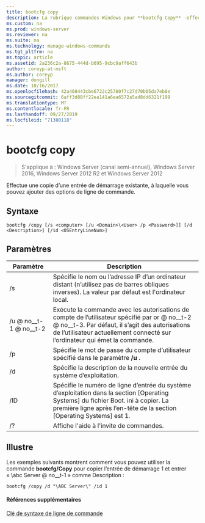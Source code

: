```yaml
---
title: bootcfg copy
description: La rubrique commandes Windows pour **bootcfg Copy** -effectue une copie d’une entrée de démarrage existante, à laquelle vous pouvez ajouter des options de ligne de commande.
ms.custom: na
ms.prod: windows-server
ms.reviewer: na
ms.suite: na
ms.technology: manage-windows-commands
ms.tgt_pltfrm: na
ms.topic: article
ms.assetid: 2a236c2a-8675-444d-b695-9cbc9aff643b
author: coreyp-at-msft
ms.author: coreyp
manager: dongill
ms.date: 10/16/2017
ms.openlocfilehash: 42a408443cbe6722c25780f7c27d70b05da7eb8e
ms.sourcegitcommit: 6aff3d88ff22ea141a6ea6572a5ad8dd6321f199
ms.translationtype: MT
ms.contentlocale: fr-FR
ms.lasthandoff: 09/27/2019
ms.locfileid: "71380118"
---
```

# <a name="bootcfg-copy"></a>bootcfg copy

>S'applique à : Windows Server (canal semi-annuel), Windows Server 2016, Windows Server 2012 R2 et Windows Server 2012

Effectue une copie d’une entrée de démarrage existante, à laquelle vous pouvez ajouter des options de ligne de commande.

## <a name="syntax"></a>Syntaxe
```
bootcfg /copy [/s <computer> [/u <Domain>\<User> /p <Password>]] [/d <Description>] [/id <OSEntryLineNum>]
```
## <a name="parameters"></a>Paramètres

|      Paramètre       |                                                                                             Description                                                                                             |
|----------------------|-----------------------------------------------------------------------------------------------------------------------------------------------------------------------------------------------------|
|    /s <computer>     |                                         Spécifie le nom ou l’adresse IP d’un ordinateur distant (n’utilisez pas de barres obliques inverses). La valeur par défaut est l'ordinateur local.                                          |
| /u <Domain> @ no__t-1 @ no__t-2  | Exécute la commande avec les autorisations de compte de l’utilisateur spécifié par <User>or <Domain> @ no__t-2 @ no__t-3. Par défaut, il s’agit des autorisations de l’utilisateur actuellement connecté sur l’ordinateur qui émet la commande. |
|    /p <Password>     |                                                        Spécifie le mot de passe du compte d’utilisateur spécifié dans le paramètre **/u** .                                                        |
|   /d <Description>   |                                                                    Spécifie la description de la nouvelle entrée du système d’exploitation.                                                                    |
| /ID <OSEntryLineNum> |         Spécifie le numéro de ligne d’entrée du système d’exploitation dans la section [Operating Systems] du fichier Boot. ini à copier. La première ligne après l’en-tête de la section [Operating Systems] est 1.         |
|          /?          |                                                                                Affiche l'aide à l'invite de commandes.                                                                                 |

## <a name="BKMK_examples"></a>Illustre
Les exemples suivants montrent comment vous pouvez utiliser la commande **bootcfg/Copy** pour copier l’entrée de démarrage 1 et entrer « \abc Server @ no__t-1 » comme Description :
```
bootcfg /copy /d "\ABC Server\" /id 1
```
#### <a name="additional-references"></a>Références supplémentaires
[Clé de syntaxe de ligne de commande](command-line-syntax-key.md)
